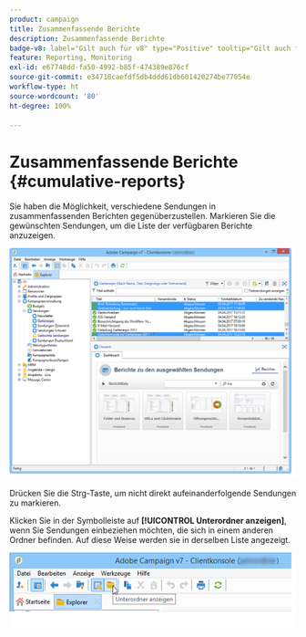 ```yaml
---
product: campaign
title: Zusammenfassende Berichte
description: Zusammenfassende Berichte
badge-v8: label="Gilt auch für v8" type="Positive" tooltip="Gilt auch für Campaign v8"
feature: Reporting, Monitoring
exl-id: e67748dd-fa50-4992-b85f-474389e876cf
source-git-commit: e34718caefdf5db4ddd61db601420274be77054e
workflow-type: ht
source-wordcount: '80'
ht-degree: 100%

---
```


# Zusammenfassende Berichte {#cumulative-reports}



Sie haben die Möglichkeit, verschiedene Sendungen in zusammenfassenden Berichten gegenüberzustellen. Markieren Sie die gewünschten Sendungen, um die Liste der verfügbaren Berichte anzuzeigen.

![](assets/s_ncs_user_report_compare_tab.png)

Drücken Sie die Strg-Taste, um nicht direkt aufeinanderfolgende Sendungen zu markieren.

Klicken Sie in der Symbolleiste auf **[!UICONTROL Unterordner anzeigen]**, wenn Sie Sendungen einbeziehen möchten, die sich in einem anderen Ordner befinden. Auf diese Weise werden sie in derselben Liste angezeigt.

![](assets/s_ncs_user_display_children_icon.png)
